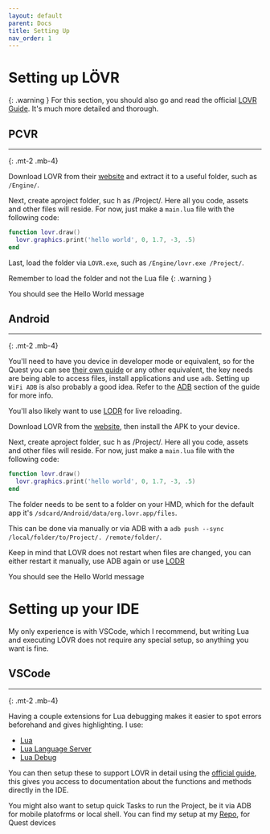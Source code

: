 ```yaml
---
layout: default
parent: Docs
title: Setting Up
nav_order: 1
---
```

# Setting up LÖVR
{: .warning }
For this section, you should also go and read the official [LOVR Guide](https://lovr.org/docs/Getting_Started).
It's much more detailed and thorough.

## PCVR
--------------------------------------------------------------------------------------------------------------
{: .mt-2 .mb-4}

Download LOVR from their [website](https://lovr.org/downloads) and extract it to a useful folder, such as `/Engine/`.

Next, create  aproject folder, suc h as /Project/. Here all you code, assets and other files will reside. For now, just make a `main.lua` file with the following code:
```lua
function lovr.draw()
  lovr.graphics.print('hello world', 0, 1.7, -3, .5)
end
```

Last, load the folder via `LOVR.exe`, such as `/Engine/lovr.exe /Project/`.

Remember to load the folder and not the Lua file
{: .warning }

You should see the Hello World message

## Android
--------------------------------------------------------------------------------------------------------------
{: .mt-2 .mb-4}

You'll need to have you device in developer mode or equivalent, so for the Quest you can see [their own guide](https://developer.oculus.com/documentation/quest/latest/concepts/mobile-device-setup-quest/) or any other equivalent, the key needs are being able to access files, install applications and use `adb`. 
Setting up `WiFi ADB` is also probably a good idea. Refer to the [ADB](/docs/adb/) section of the guide for more info.

You'll also likely want to use [LODR](https://github.com/mcclure/lodr) for live reloading.

Download LOVR from the [website](https://lovr.org/downloads), then install the APK to your device.

Next, create  aproject folder, suc h as /Project/. Here all you code, assets and other files will reside. For now, just make a `main.lua` file with the following code:
```lua
function lovr.draw()
  lovr.graphics.print('hello world', 0, 1.7, -3, .5)
end
```

The folder needs to be sent to a folder on your HMD, which for the default app it's `/sdcard/Android/data/org.lovr.app/files`.

This can be done via manually or via ADB with a `adb push --sync /local/folder/to/Project/. /remote/folder/`. 

Keep in mind that LOVR does not restart when files are changed, you can either restart it manually, use ADB again or use [LODR](https://github.com/mcclure/lodr)

You should see the Hello World message

# Setting up your IDE
My only experience is with VSCode, which I recommend, but writing Lua and executing LÖVR does not require any special setup, so anything you want is fine.

## VSCode
--------------------------------------------------------------------------------------------------------------
{: .mt-2 .mb-4}

Having a couple extensions for Lua debugging makes it easier to spot errors beforehand and gives highlighting. I use:
 - [Lua](https://marketplace.visualstudio.com/items?itemName=keyring.Lua)
 - [Lua Language Server](https://marketplace.visualstudio.com/items?itemName=sumneko.lua)
 - [Lua Debug](https://marketplace.visualstudio.com/items?itemName=actboy168.lua-debug)

You can then setup these to support LOVR in detail using the [official guide](https://gist.github.com/ussaohelcim/9eca6eaa903eefff07b4f3e2019de915), this gives you access to documentation about the functions and methods directly in the IDE.

You might also want to setup quick Tasks to run the Project, be it via ADB for mobile platofrms or local shell. You can find my setup at my [Repo](https://github.com/Udinanon/LOVR_Experiments/blob/main/.vscode/tasks.json), for Quest devices